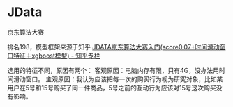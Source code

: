 # JData
京东算法大赛

排名198，模型框架来源于知乎
[JDATA京东算法大赛入门(score0.07+时间滑动窗口特征＋xgboost模型) - 知乎专栏](https://zhuanlan.zhihu.com/p/26177617)

选用的特征不同，原因有两个：
客观原因：电脑内存有限，只有4G，没办法用时间滑动窗口。
主观原因：我认为应该把每一次的购买行为视为研究对象，比如某用户在5号和15号购买了同一件商品，5号之前的互动行为应该对15号这次购买没有影响。


